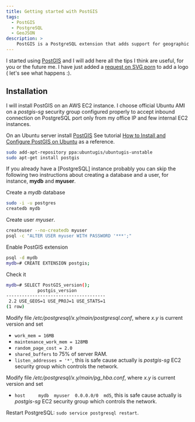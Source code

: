 ```yaml
---
title: Getting started with PostGIS
tags:
  - PostGIS
  - PostgreSQL
  - GeoJSON
description: >
    PostGIS is a PostgreSQL extension that adds support for geographic objects allowing location queries to be run in SQL.
---
```


I started using [PostGIS] and I will add here all the tips I think are useful, for you or the future me.
I have just added a [request on SVG porn](https://github.com/gilbarbara/logos/issues/244) to add a logo ( let's see what happens :).

## Installation

I will install PostGIS on an AWS EC2 instance. I choose official Ubuntu AMI
on a *postgis-sg* security group configured properly to accept inbound
connection on PostgreSQL port only from my office IP and few internal EC2 instances.

On an Ubuntu server install [PostGIS]
See tutorial [How to Install and Configure PostGIS on Ubuntu](https://www.digitalocean.com/community/tutorials/how-to-install-and-configure-postgis-on-ubuntu-14-04) as a reference.

```bash
sudo add-apt-repository ppa:ubuntugis/ubuntugis-unstable
sudo apt-get install postgis
```

If you already have a [PostgreSQL] instance probably you can skip the
following two instructions about creating a database and a user,
for instance, **mydb** and **myuser**.

Create a *mydb* database

```bash
sudo -i -u postgres
createdb mydb
```

Create user *myuser*.

```bash
createuser --no-createdb myuser
psql -c "ALTER USER myuser WITH PASSWORD '***';"
```

Enable PostGIS extension

```bash
psql -d mydb
mydb=# CREATE EXTENSION postgis;
```

Check it

```bash
mydb=# SELECT PostGIS_version();
            postgis_version
--------------------------------------
 2.2 USE_GEOS=1 USE_PROJ=1 USE_STATS=1
(1 row)
```

Modify file */etc/postgresql/x.y/main/postgresql.conf*, where *x.y* is current version and set

* `work_mem = 16MB`
* `maintenance_work_mem = 128MB`
* `random_page_cost = 2.0`
* `shared_buffers` to 75% of server RAM.
* `listen_addresses = '*'`, this is safe cause actually is *postgis-sg* EC2 security group which controls the network.

Modify file */etc/postgresql/x.y/main/pg_hba.conf*, where *x.y* is current version and set

* `host     mydb  myuser  0.0.0.0/0  md5`, this is safe cause actually is *postgis-sg* EC2 security group which controls the network.

Restart PostgreSQL: `sudo service postgresql restart`.

[PostGIS]: http://postgis.net/ "PostGIS"
